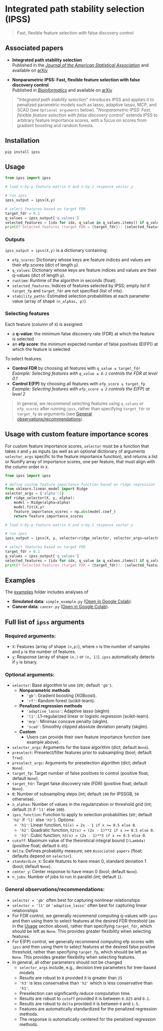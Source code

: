 # Integrated path stability selection (IPSS)

> Fast, flexible feature selection with false discovery control

## Associated papers

- **Integrated path stability selection**  
  Published in the [*Journal of the American Statistical Association*](https://doi.org/10.1080/01621459.2025.2525589) and available on [arXiv](https://arxiv.org/abs/2403.15877)

- **Nonparametric IPSS: Fast, flexible feature selection with false discovery control**  
  Published in [*Bioinformatics*](https://doi.org/10.1093/bioinformatics/btaf299) and available on [arXiv](https://arxiv.org/abs/2410.02208)

> "*Integrated path stability selection*" introduces IPSS and applies it to penalized parametric models such as lasso, adaptive lasso, MCP, and SCAD (see `Optional arguments` below). "*Nonparametric IPSS: Fast, flexible feature selection with false discovery control*" extends IPSS to arbitrary feature importance scores, with a focus on scores from gradient boosting and random forests.

## Installation
```
pip install ipss
```

## Usage
```python
from ipss import ipss

# load n-by-p feature matrix X and n-by-1 response vector y

# run ipss
ipss_output = ipss(X,y)

# select features based on target FDR
target_fdr = 0.1
q_values = ipss_output['q_values']
selected_features = [idx for idx, q_value in q_values.items() if q_value <= target_fdr]
print(f'Selected features (target FDR = {target_fdr}): {selected_features}')
```
### Outputs
`ipss_output = ipss(X,y)` is a dictionary containing:
- `efp_scores`: Dictionary whose keys are feature indices and values are their efp scores (dict of length `p`).
- `q_values`: Dictionary whose keys are feature indices and values are their q-values (dict of length `p`).
- `runtime`: Runtime of the algorithm in seconds (float).
- `selected_features`: Indices of features selected by IPSS; empty list if `target_fp` and `target_fdr` are not specified (list of ints).
- `stability_paths`: Estimated selection probabilities at each parameter value (array of shape `(n_alphas, p)`)

### Selecting features
Each feature (column of `X`) is assigned:
- a **q-value**: the minimum false discovery rate (FDR) at which the feature is selected
- an **efp score**: the minimum expected number of false positives (E(FP)) at which the feature is selected

To select features:
- **Control FDR** by choosing all features with `q_value ≤ target_fdr`  
  _Example: Selecting features with `q_value ≤ 0.1` controls the FDR at level 0.1_
- **Control E(FP)** by choosing all features with `efp_score ≤ target_fp`  
  _Example: Selecting features with `efp_score ≤ 2` controls the E(FP) at level 2_

> In general, we recommend selecting features using `q_values` or `efp_scores` after running `ipss`, rather than specifying `target_fdr` or `target_fp` as arguments (see [General observations/recommendations](#general-observationsrecommendations)).

## Usage with custom feature importance scores
For custom feature importance scores, `selector` must be a function that takes `X` and `y` as inputs (as well as an optional
dictionary of arguments `selector_args` specific to the feature importance function), and returns a list or NumPy array of 
importance scores, one per feature, that must align with the column order in `X`.
```python
from ipss import ipss

# define custom feature importance function based on ridge regression
from sklearn.linear_model import Ridge
selector_args = {'alpha':1}
def ridge_selector(X, y, alpha):
	model = Ridge(alpha=alpha)
	model.fit(X,y)
	feature_importance_scores = np.abs(model.coef_)
	return feature_importance_scores

# load n-by-p feature matrix X and n-by-1 response vector y

# run ipss
ipss_output = ipss(X, y, selector=ridge_selector, selector_args=selector_args)

# select features based on target FDR
target_fdr = 0.1
q_values = ipss_output['q_values']
selected_features = [idx for idx, q_value in q_values.items() if q_value <= target_fdr]
print(f'Selected features (target FDR = {target_fdr}): {selected_features}')
```

## Examples
The [examples](https://github.com/omelikechi/ipss/tree/main/examples) folder includes analyses of
- **Simulated data**: `simple_example.py` ([Open in Google Colab](https://colab.research.google.com/github/omelikechi/ipss/blob/main/examples/simple_example.ipynb)).
- **Cancer data**: `cancer.py` ([Open in Google Colab](https://colab.research.google.com/github/omelikechi/ipss/blob/main/examples/cancer.ipynb)).

## Full list of `ipss` arguments

### Required arguments:
- `X`: Features (array of shape `(n,p)`), where `n` is the number of samples and `p` is the number of features.
- `y`: Response (array of shape `(n,)` or `(n, 1)`). `ipss` automatically detects if `y` is binary.

### Optional arguments:
- `selector`: Base algorithm to use (str; default `'gb'`).
	- **Nonparametric methods**
		- `'gb'`: Gradient boosting (XGBoost).
		- `'rf'`: Random forest (scikit-learn).
	- **Penalized regression methods**
		- `'adaptive_lasso'`: Adaptive lasso (skglm)
		- `'l1'`: L1-regularized linear or logistic regression (scikit-learn).
		- `'mcp'`: Minimax concave penalty (skglm).
		- `'scad'`: Smoothly clipped absolute deviation penalty (skglm).
	- **Custom**
		- Users can provide their own feature importance function (see example above). 
- `selector_args`: Arguments for the base algorithm (dict; default `None`).
- `preselect`: Preselect/filter features prior to subsampling (bool; default `True`).
- `preselect_args`: Arguments for preselection algorithm (dict; default `None`).
- `target_fp`: Target number of false positives to control (positive float; default `None`).
- `target_fdr`: Target false discovery rate (FDR) (positive float; default `None`).
- `B`: Number of subsampling steps (int; default `100` for IPSSGB, `50` otherwise).
- `n_alphas`: Number of values in the regularization or threshold grid (int; default `25` if `'l1'` else `100`).
- `ipss_function`: Function to apply to selection probabilities (str; default `'h2'` if `'l1'` else `'h3'`). Options:
	- `'h1'`: Linear function, ```h1(x) = 2x - 1 if x >= 0.5 else 0```.
	- `'h2'`: Quadratic function, ```h2(x) = (2x - 1)**2 if x >= 0.5 else 0```.
	- `'h3'`: Cubic function, ```h3(x) = (2x - 1)**3 if x >= 0.5 else 0```.
- `cutoff`: Maximum value of the theoretical integral bound `I(Lambda)` (positive float; default `0.05`).
- `delta`: Defines probability measure; see `Associated papers` (float; defaults depend on `selector`).
- `standardize_X`: Scale features to have mean 0, standard deviation 1 (bool; default `None`).
- `center_y`: Center response to have mean 0 (bool; default `None`).
- `n_jobs`: Number of jobs to run in parallel (int; default `1`).

### General observations/recommendations:
- `selector = 'gb'` often best for capturing nonlinear relationships
- `selector = 'l1'` or `'adaptive_lasso'` often best for capturing linear relationships
- For FDR control, we generally recommend computing q-values with `ipss` and then using them to select features at the desired FDR threshold (as in the [Usage](#usage) section above), rather than specifying `target_fdr`, which should be left as `None`. This provides greater flexibility when selecting features.
- For E(FP) control, we generally recommend computing efp scores with `ipss` and then using them to select features at the desired false positive threshold, rather than specifying `target_fp`, which should be left as `None`. This provides greater flexibility when selecting features.
- In general, all other parameters should not be changed
	- `selector_args` include, e.g., decision tree parameters for tree-based models
	- Results are robust to `B` provided it is greater than `25`
	- `'h3'` is less conservative than `'h2'` which is less conservative than `'h1'`.
	- Preselection can significantly reduce computation time.
	- Results are robust to `cutoff` provided it is between `0.025` and `0.1`.
	- Results are robust to `delta` provided it is between `0` and `1.5`.
	- Features are automatically standardized for the penalized regression methods.
	- The response is automatically centered for the penalized regression methods.

